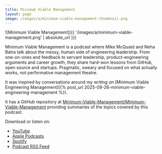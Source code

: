 ```yaml
---
title: Minimum Viable Management
layout: page
image: /images/a/minimum-viable-management-thumbnail.png
---
```

![Minimum Viable Management]({{ '/images/a/minimum-viable-management.png' | absolute_url }})

Minimum Viable Management is a podcast where Mike McQuaid and Neha Batra talk about the messy, human side of engineering leadership. From one-on-ones and feedback to servant leadership, product–engineering arguments and career growth, they share hard-won lessons from GitHub, open source and startups. Pragmatic, sweary and focused on what actually works, not performative management theatre.

It was inspired by conversations around my writing on
[Minimum Viable Engineering Management]({% post_url 2025-09-26-minimum-viable-engineering-management %}).

It has a GitHub repository at
[Minimum-Viable-Management/Minimum-Viable-Management](https://github.com/Minimum-Viable-Management/Minimum-Viable-Management)
providing summaries of the topics covered by this podcast.

Download or listen on:

- [YouTube](https://www.youtube.com/playlist?list=PLdx6vnBOYrMZw3ZHjJJyItqQuZQhTIzhc)
- [Apple Podcasts](https://podcasts.apple.com/gb/podcast/minimum-viable-management/id1845078315)
- [Spotify](https://open.spotify.com/show/2LgoStqQjQsv04nHWMI4GG)
- [Podcast RSS Feed](https://api.riverside.fm/hosting/Ryz8eZPj.rss)
